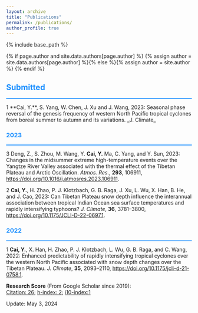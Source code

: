 ```yaml
---
layout: archive
title: "Publications"
permalink: /publications/
author_profile: true
---
```

{% include base_path %}

{% if page.author and site.data.authors[page.author] %}
  {% assign author = site.data.authors[page.author] %}{% else %}{% assign author = site.author %}
{% endif %}

## <span style="color:#1E90FF">Submitted</span>
<hr style="border: none; background-color: #1E90FF; height: 2px;"/>
1 **Cai, Y.**, S. Yang, W. Chen, J. Xu and J. Wang, 2023: Seasonal phase reversal of the genesis frequency of western North Pacific tropical cyclones from boreal summer to autumn and its variations. _J. Climate_

### <span style="color:#1E90FF">2023</span> 
<hr style="border: none; background-color: #1E90FF; height: 2px;"/>

3 Deng, Z., S. Zhou, M. Wang, Y. **Cai, Y.** Ma, C. Yang, and Y. Sun, 2023: Changes in the midsummer extreme high-temperature events over the Yangtze River Valley associated with the thermal effect of the Tibetan Plateau and Arctic Oscillation. _Atmos. Res._, **293**, 106911, https://doi.org/10.1016/j.atmosres.2023.106911.

2 **Cai, Y.**, H. Zhao, P. J. Klotzbach, G. B. Raga, J. Xu, L. Wu, X. Han, B. He, and J. Cao, 2023: Can Tibetan Plateau snow depth influence the interannual association between tropical Indian Ocean sea surface temperatures and rapidly intensifying typhoons?  _J. Climate_, **36**, 3781–3800, https://doi.org/10.1175/JCLI-D-22-0697.1. 

### <span style="color:#1E90FF">2022</span> 
<hr style="border: none; background-color: #1E90FF; height: 2px;"/>

1  **Cai, Y.**, X. Han, H. Zhao, P. J. Klotzbach, L. Wu, G. B. Raga, and C. Wang, 2022: Enhanced predictability of rapidly intensifying tropical cyclones over the western North Pacific associated with snow depth changes over the Tibetan Plateau. _J. Climate_, **35**, 2093–2110, https://doi.org/10.1175/jcli-d-21-0758.1.

**Research Score** (From Google Scholar since 2019):<br> <u>Citation: 26</u>; <u>h-index: 2</u>; <u>i10-index:1</u>


Update: May 3, 2024
